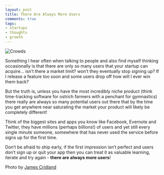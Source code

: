 ```yaml
---
layout: post
title: There Are Always More Users
comments: true
tags:
- startups
- thoughts
- growth
---
```

<p><img src="http://media.tumblr.com/139ca3ea9898bb75609cf4728c0c5d7d/tumblr_inline_mjewl45jUa1qz4rgp.jpg" alt="Crowds"/></p>

<p>Something I hear often when talking to people and also find myself thinking occasionally is that there are only so many users that your startup can acquire… isn&#8217;t there a market limit? won&#8217;t they eventually stop signing up? If I release a feature too soon and some users drop off how will I ever win them back?</p>

<p>But the truth is, unless you have the most incredibly niche product (think time-tracking software for ostrich farmers with a penchant for gymnastics) there really are always so many potential users out there that by the time you get anywhere near saturating the market your product will likely be completely different!</p>

<p>Think of the biggest sites and apps you know like Facebook, Evernote and Twitter, they have millions (perhaps billions!) of users and yet still every single minute someone, somewhere that has never used the service before signs up for the first time.</p>

<p>Don&#8217;t be afraid to ship early, if the first impression isn&#8217;t perfect and users don&#8217;t sign up or quit your app then you can treat it as valuable learning, iterate and try again - <strong>there are always more users</strong>!</p>

<p class="caption">Photo by <a href="http://www.flickr.com/photos/jamescridland">James Cridland</a></p>
